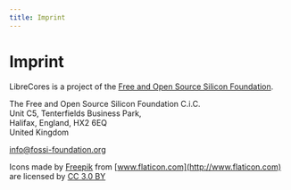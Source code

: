 ```yaml
---
title: Imprint
---
```

# Imprint

LibreCores is a project of the [Free and Open Source Silicon Foundation](https://www.fossi-foundation.org).

The Free and Open Source Silicon Foundation C.i.C.<br/>
Unit C5, Tenterfields Business Park,<br/>
 Halifax, England, HX2 6EQ<br/>
United Kingdom

[info@fossi-foundation.org](mailto:info@fossi-foundation.org)

Icons made by [Freepik](http://www.freepik.com) from [www.flaticon.com](http://www.flaticon.com) are licensed by [CC 3.0 BY](http://creativecommons.org/licenses/by/3.0/) 

